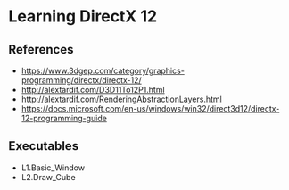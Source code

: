 # Learning DirectX 12

## References
- https://www.3dgep.com/category/graphics-programming/directx/directx-12/
- http://alextardif.com/D3D11To12P1.html
- http://alextardif.com/RenderingAbstractionLayers.html
- https://docs.microsoft.com/en-us/windows/win32/direct3d12/directx-12-programming-guide

## Executables
- L1.Basic_Window
- L2.Draw_Cube